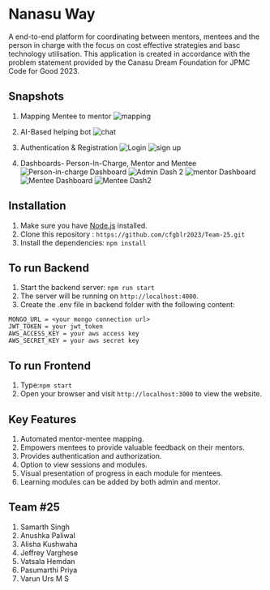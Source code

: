 # Nanasu Way
A end-to-end platform for coordinating between mentors, mentees and the person in charge with the focus on cost effective strategies and basc technology utilisation.
This application is created in accordance with the problem statement provided by the Canasu Dream Foundation for JPMC Code for Good 2023.

## Snapshots
1. Mapping Mentee to mentor
   ![mapping](https://github.com/cfgblr2023/Team-25/assets/70397438/f6185636-100b-4565-a1d1-8b661729d83e)

2. AI-Based helping bot
   ![chat](https://github.com/cfgblr2023/Team-25/assets/70397438/9da2d870-946c-4918-9a5b-a29f754ac93a)
   
4. Authentication & Registration
   ![Login](https://github.com/cfgblr2023/Team-25/assets/70397438/f5c01772-2458-4f23-95cc-947fa9e7ad33)
   ![sign up](https://github.com/cfgblr2023/Team-25/assets/70397438/21b67df7-1855-43df-8ba2-d0a586fc0696)


6. Dashboards- Person-In-Charge, Mentor and Mentee
   ![Person-in-charge Dashboard](https://github.com/cfgblr2023/Team-25/assets/70397438/2f97795c-5d39-4a6d-80da-549f8a01ba60)
   ![Admin Dash 2](https://github.com/cfgblr2023/Team-25/assets/70397438/459028af-d577-4151-9ef1-9fe251cd2577)
   ![mentor Dashboard](https://github.com/cfgblr2023/Team-25/assets/70397438/7606eb44-cc2a-4a0c-bcae-0efc8eb50dcd)
   ![Mentee Dashboard](https://github.com/cfgblr2023/Team-25/assets/70397438/a6de2b92-fccc-4455-a4be-f27b58ad0363)
   ![Mentee Dash2](https://github.com/cfgblr2023/Team-25/assets/70397438/db342195-a0fc-422e-bbbe-1dccd06a45e1)

      
## Installation

1. Make sure you have [Node.js](https://nodejs.org) installed.
2. Clone this repository : `https://github.com/cfgblr2023/Team-25.git`
3. Install the dependencies: `npm install`


## To run Backend

1. Start the backend server: `npm run start`
2. The server will be running on `http://localhost:4000`.
3. Create the .env file in backend folder with the following content:
```
MONGO_URL = <your mongo connection url>
JWT_TOKEN = your jwt_token
AWS_ACCESS_KEY = your aws access key
AWS_SECRET_KEY = your aws secret key
```

## To run Frontend

 1. Type:`npm start`
 2. Open your browser and visit `http://localhost:3000` to view the website.

## Key Features
1. Automated mentor-mentee mapping.
2. Empowers mentees to provide valuable feedback on their mentors.
3. Provides authentication and authorization.
4. Option to view sessions and modules.
5. Visual presentation of progress in each module for mentees.
6. Learning modules can be added by both admin and mentor.


## Team #25
1. Samarth Singh
2. Anushka Paliwal
3. Alisha Kushwaha
4. Jeffrey Varghese
5. Vatsala Hemdan
6. Pasumarthi Priya
7. Varun Urs M S
